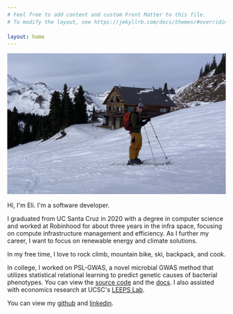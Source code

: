 ```yaml
---
# Feel free to add content and custom Front Matter to this file.
# To modify the layout, see https://jekyllrb.com/docs/themes/#overriding-theme-defaults

layout: home
---
```

![image](/static/profile.jpg)

Hi, I'm Eli. I'm a software developer.

I graduated from UC Santa Cruz in 2020 with a degree in computer science and worked at Robinhood for about three years in the infra space, focusing on compute infrastructure management and efficiency.
As I further my career, I want to focus on renewable energy and climate solutions.

In my free time, I love to rock climb, mountain bike, ski, backpack, and cook.

In college, I worked on PSL-GWAS, a novel microbial GWAS method that utilizes statistical relational learning
to predict genetic causes of bacterial phenotypes. You can view the [source code](https://github.com/elip12/psl-gwas) and the [docs](https://psl-gwas.readthedocs.io). I also assisted with economics research at UCSC's [LEEPS Lab](https://econlab.ucsc.edu/public/).

You can view my [github](https://github.com/elip12) and [linkedin](https://linkedin.com/in/eli-pandolfo).
